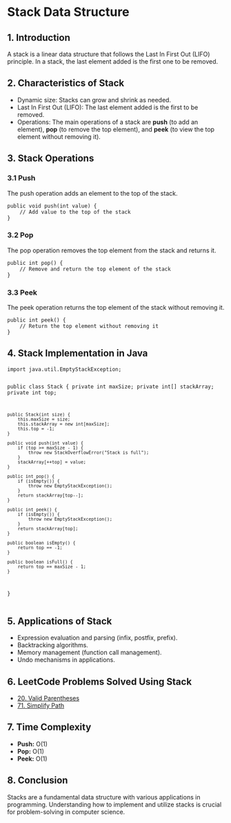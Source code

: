 <h1>Stack Data Structure</h1>

<h2>1. Introduction</h2>
<p>A stack is a linear data structure that follows the Last In First Out (LIFO) principle. In a stack, the last element added is the first one to be removed.</p>

<h2>2. Characteristics of Stack</h2>
<ul>
    <li>Dynamic size: Stacks can grow and shrink as needed.</li>
    <li>Last In First Out (LIFO): The last element added is the first to be removed.</li>
    <li>Operations: The main operations of a stack are <strong>push</strong> (to add an element), <strong>pop</strong> (to remove the top element), and <strong>peek</strong> (to view the top element without removing it).</li>
</ul>

<h2>3. Stack Operations</h2>
<h3>3.1 Push</h3>
<p>The push operation adds an element to the top of the stack.</p>
<pre><code>public void push(int value) {
    // Add value to the top of the stack
}</code></pre>

<h3>3.2 Pop</h3>
<p>The pop operation removes the top element from the stack and returns it.</p>
<pre><code>public int pop() {
    // Remove and return the top element of the stack
}</code></pre>

<h3>3.3 Peek</h3>
<p>The peek operation returns the top element of the stack without removing it.</p>
<pre><code>public int peek() {
    // Return the top element without removing it
}</code></pre>

<h2>4. Stack Implementation in Java</h2>
<pre><code>import java.util.EmptyStackException;

public class Stack {
    private int maxSize;
    private int[] stackArray;
    private int top;

    public Stack(int size) {
        this.maxSize = size;
        this.stackArray = new int[maxSize];
        this.top = -1;
    }

    public void push(int value) {
        if (top >= maxSize - 1) {
            throw new StackOverflowError("Stack is full");
        }
        stackArray[++top] = value;
    }

    public int pop() {
        if (isEmpty()) {
            throw new EmptyStackException();
        }
        return stackArray[top--];
    }

    public int peek() {
        if (isEmpty()) {
            throw new EmptyStackException();
        }
        return stackArray[top];
    }

    public boolean isEmpty() {
        return top == -1;
    }

    public boolean isFull() {
        return top == maxSize - 1;
    }
}</code></pre>

<h2>5. Applications of Stack</h2>
<ul>
    <li>Expression evaluation and parsing (infix, postfix, prefix).</li>
    <li>Backtracking algorithms.</li>
    <li>Memory management (function call management).</li>
    <li>Undo mechanisms in applications.</li>
</ul>

<h2>6. LeetCode Problems Solved Using Stack</h2>
<ul>
    <li><a href="https://leetcode.com/problems/valid-parentheses/" target="_blank">20. Valid Parentheses</a>
    <li><a href="https://leetcode.com/problems/simplify-path/" target="_blank">71. Simplify Path</a>
</ul>

<h2>7. Time Complexity</h2>
<ul>
    <li><strong>Push:</strong> O(1)</li>
    <li><strong>Pop:</strong> O(1)</li>
    <li><strong>Peek:</strong> O(1)</li>
</ul>

<h2>8. Conclusion</h2>
<p>Stacks are a fundamental data structure with various applications in programming. Understanding how to implement and utilize stacks is crucial for problem-solving in computer science.</p>
